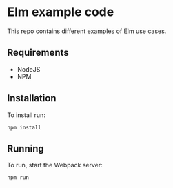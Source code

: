 # Elm example code
This repo contains different examples of Elm use cases.

## Requirements
* NodeJS
* NPM

## Installation
To install run:
```
npm install
```

## Running
To run, start the Webpack server:
```
npm run 
```
